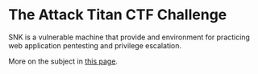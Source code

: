 # The Attack Titan CTF Challenge

SNK is a vulnerable machine that provide and environment
for practicing web application pentesting and privilege
escalation.

More on the subject in [this page](https://dev.alfa7i7.link/projects/attack-titan/).

